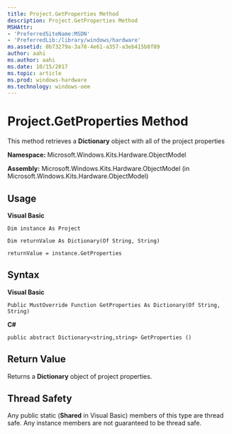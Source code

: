 ```yaml
---
title: Project.GetProperties Method
description: Project.GetProperties Method
MSHAttr:
- 'PreferredSiteName:MSDN'
- 'PreferredLib:/library/windows/hardware'
ms.assetid: 0b73279a-3a78-4e61-a357-a3eb415b8f09
author: aahi
ms.author: aahi
ms.date: 10/15/2017
ms.topic: article
ms.prod: windows-hardware
ms.technology: windows-oem
---
```


# Project.GetProperties Method


This method retrieves a **Dictionary** object with all of the project properties

**Namespace:** Microsoft.Windows.Kits.Hardware.ObjectModel

**Assembly:** Microsoft.Windows.Kits.Hardware.ObjectModel (in Microsoft.Windows.Kits.Hardware.ObjectModel)

## <span id="Usage"></span><span id="usage"></span><span id="USAGE"></span>Usage


**Visual Basic**

`Dim instance As Project`

`Dim returnValue As Dictionary(Of String, String)`

`returnValue = instance.GetProperties`

## <span id="Syntax"></span><span id="syntax"></span><span id="SYNTAX"></span>Syntax


**Visual Basic**

`Public MustOverride Function GetProperties As Dictionary(Of String, String)`

**C#**

`public abstract Dictionary<string,string> GetProperties ()`

## <span id="Return_Value"></span><span id="return_value"></span><span id="RETURN_VALUE"></span>Return Value


Returns a **Dictionary** object of project properties.

## <span id="Thread_Safety"></span><span id="thread_safety"></span><span id="THREAD_SAFETY"></span>Thread Safety


Any public static (**Shared** in Visual Basic) members of this type are thread safe. Any instance members are not guaranteed to be thread safe.

 

 






